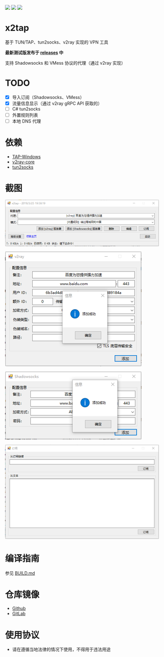 [![](https://img.shields.io/badge/Telegram-Channel-blue.svg)](https://t.me/x2tap)
[![](https://img.shields.io/badge/Telegram-Chat-blue.svg)](https://t.me/x2tapChat)
[![](https://img.shields.io/badge/Status-Testing-red.svg)](https://github.com/hacking001/x2tap/releases)

# x2tap
基于 TUN/TAP、tun2socks、v2ray 实现的 VPN 工具

**最新测试版发布于 [releases](https://github.com/hacking001/x2tap/releases) 中**

支持 Shadowsocks 和 VMess 协议的代理（通过 v2ray 实现）
# TODO
- [x] 导入订阅（Shadowsocks、VMess）
- [x] 流量信息显示（通过 v2ray gRPC API 获取的）
- [ ] C# tun2socks
- [ ] 外置规则列表
- [ ] 本地 DNS 代理

# 依赖
- [TAP-Windows](https://build.openvpn.net/downloads/releases/latest/tap-windows-latest-stable.exe)
- [v2ray-core](https://github.com/v2ray/v2ray-core/releases)
- [tun2socks](https://github.com/hacking001/x2tap/tree/master/binaries/)

# 截图
![](screenshots/1.png)

![](screenshots/2.png)

![](screenshots/3.png)

![](screenshots/4.png)

# 编译指南
参见 [BUILD.md](https://github.com/hacking001/x2tap/blob/master/BUILD.md)

# 仓库镜像
- [Github](https://github.com/hacking001/x2tap)
- [GitLab](https://gitlab.com/hacking001/x2tap)

# 使用协议
- 请在遵循当地法律的情况下使用，不得用于违法用途
